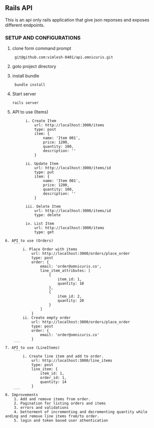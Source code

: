 ## Rails API
 This is an api only rails application that give json reponses and exposes different endpoints.

  ### SETUP AND CONFIGURATIONS
  1. clone form command prompt
     ```
      git@github.com:vimlesh-0401/api.omnicuris.git
     ```
  2. goto project directory

  3. install bundle
     ```
      bundle install
     ```
  4. Start server
        ```
        rails server
        ```
  5. API to use (Items)
      ```
            i. Create Item
                url: http://localhost:3000/items
                type: post
                item: {
                    name: 'Item 001',
                    price: 1200,
                    quantity: 100,
                    description: ''
                }
        
            ii. Update Item
                url: http://localhost:3000/items/id
                type: put
                item: {
                    name: 'Item 001',
                    price: 1200,
                    quantity: 100,
                    description: ''
                }
                
            iii. Delete Item
                url: http://localhost:3000/items/id
                type: delete
                
            iv. List Item
                url: http://localhost:3000/items
                type: get
        ``` 
    6. API to use (Orders)
        ```
            i. Place Order with items
                url: http://localhost:3000/orders/place_order
                type: post
                order: {
                    email: 'order@omnicuris.co',
                    line_item_attributes: [
                        {
                            item_id: 1,
                            quantity: 10
                        },
                        {
                            item_id: 2,
                            quantity: 20
                        }
                    ]
                }
            ii. Create empty order
                url: http://localhost:3000/orders/place_order
                type: post
                order: {
                    email: 'order@omnicuris.co'
                }
        ```
    7. API to use (LineItems)
        ```
            i. Create line item and add to order.
                url: http://localhost:3000/line_items
                type: post
                line_item: {
                    item_id: 1,
                    order_id: 1,
                    quantity: 14
                }
        ```
    8. Improvements
        1. Add and remove items from order.
        2. Pagination for listing orders and items
        3. errors and validations 
        4. betterment of incrementing and decrementing quantity while anding and remove line items from/to order.
        5. login and token based user athentication
